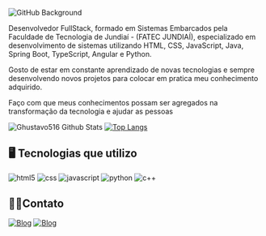 
![GitHub Background](https://user-images.githubusercontent.com/41215700/220664828-4c66fa1d-4e26-488c-ac76-8e0abcf211a2.png)

Desenvolvedor FullStack, formado em Sistemas Embarcados pela Faculdade de Tecnologia de Jundiaí - (FATEC JUNDIAÍ), especializado em desenvolvimento de sistemas utilizando HTML, CSS, JavaScript, Java, Spring Boot, TypeScript, Angular e Python.

Gosto de estar em constante aprendizado de novas tecnologias e sempre desenvolvendo novos projetos para colocar em pratica meu conhecimento adquirido.

Faço com que meus conhecimentos possam ser agregados na transformação da tecnologia e ajudar as pessoas
<br>

![Ghustavo516 Github Stats](https://github-readme-stats.vercel.app/api?username=Ghustavo516&bg_color=0,19549C,1BA6A8&title_color=FFFF&text_color=f5f5f5)
[![Top Langs](https://github-readme-stats.vercel.app/api/top-langs/?username=Ghustavo516&layout=compact&bg_color=0,1BA6A8,19549C&title_color=fff&text_color=fff)](https://github.com/anuraghazra/github-readme-stats)



## 🖥️ Tecnologias que utilizo 

<div style="display: inline_block">
    <img align="center" alt="html5" src="https://img.shields.io/badge/HTML5-E34F26?style=for-the-badge&logo=html5&logoColor=white">
    <img align="center" alt="css" src="https://img.shields.io/badge/CSS3-1572B6?style=for-the-badge&logo=css3&logoColor=white">
    <img align="center" alt="javascript" src="https://img.shields.io/badge/JavaScript-F7DF1E?style=for-the-badge&logo=javascript&logoColor=black">
    <img align="center" alt="python" src="https://img.shields.io/badge/Python-14354C?style=for-the-badge&logo=python&logoColor=white">
    <img align="center" alt="c++" src="https://res.cloudinary.com/practicaldev/image/fetch/s--6Ri8EqF---/c_limit%2Cf_auto%2Cfl_progressive%2Cq_auto%2Cw_880/https://img.shields.io/badge/C%252B%252B-00599C%3Fstyle%3Dfor-the-badge%26logo%3Dc%252B%252B%26logoColor%3Dwhite">
</div>

## 🙋‍♂️Contato
[![Blog](https://img.shields.io/badge/LinkedIn-0077B5?style=for-the-badge&logo=linkedin&logoColor=white)](https://www.linkedin.com/in/gustavo-rodrigues-b99385144/)
[![Blog](https://img.shields.io/badge/Gmail-D14836?style=for-the-badge&logo=gmail&logoColor=white)](ghustavo516@gmail.com)




